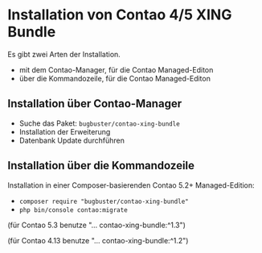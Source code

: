 # Installation von Contao 4/5 XING Bundle

Es gibt zwei Arten der Installation.

* mit dem Contao-Manager, für die Contao Managed-Editon
* über die Kommandozeile, für die Contao Managed-Editon


## Installation über Contao-Manager

* Suche das Paket: `bugbuster/contao-xing-bundle`
* Installation der Erweiterung
* Datenbank Update durchführen


## Installation über die Kommandozeile

Installation in einer Composer-basierenden Contao 5.2+ Managed-Edition:

* `composer require "bugbuster/contao-xing-bundle"`
* `php bin/console contao:migrate`

(für Contao 5.3 benutze "... contao-xing-bundle:^1.3")

(für Contao 4.13 benutze "... contao-xing-bundle:^1.2")
